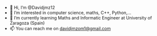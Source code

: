 - 👋 Hi, I’m @Davidjmz12
- 👀 I’m interested in computer science, maths, C++, Python,...
- 🌱 I’m currently learning Maths and Informatic Engineer at University of Zaragoza (Spain)
- 📫 You can reach me on davidjmzom1@gmail.com

<!---
Davidjmz12/Davidjmz12 is a ✨ special ✨ repository because its `README.md` (this file) appears on your GitHub profile.
You can click the Preview link to take a look at your changes.
--->

